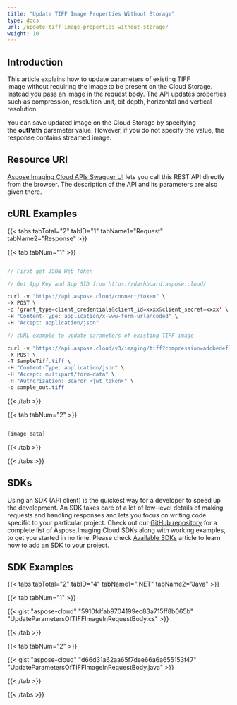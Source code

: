 ```yaml
---
title: "Update TIFF Image Properties Without Storage"
type: docs
url: /update-tiff-image-properties-without-storage/
weight: 10
---
```


## **Introduction**
This article explains how to update parameters of existing TIFF image without requiring the image to be present on the Cloud Storage. Instead you pass an image in the request body. The API updates properties such as compression, resolution unit, bit depth, horizontal and vertical resolution.

You can save updated image on the Cloud Storage by specifying the **outPath** parameter value. However, if you do not specify the value, the response contains streamed image.
## **Resource URI**
[Aspose.Imaging Cloud APIs Swagger UI](https://apireference.aspose.cloud/imaging/#/Tiff/CreateModifiedTiff) lets you call this REST API directly from the browser. The description of the API and its parameters are also given there.
## **cURL Examples**
{{< tabs tabTotal="2" tabID="1" tabName1="Request" tabName2="Response" >}}

{{< tab tabNum="1" >}}

```java

// First get JSON Web Token

// Get App Key and App SID from https://dashboard.aspose.cloud/

curl -v "https://api.aspose.cloud/connect/token" \
-X POST \
-d 'grant_type=client_credentials&client_id=xxxx&client_secret=xxxx' \
-H "Content-Type: application/x-www-form-urlencoded" \
-H "Accept: application/json"

// cURL example to update parameters of existing TIFF image

curl -v "https://api.aspose.cloud/v3/imaging/tiff?compression=adobedeflate&resolutionUnit=inch&bitDepth=1&horizontalResolution=150&verticalResolution=150" \
-X POST \
-T SampleTiff.tiff \
-H "Content-Type: application/json" \
-H "Accept: multipart/form-data" \
-H "Authorization: Bearer <jwt token>" \
-o sample_out.tiff

```

{{< /tab >}}

{{< tab tabNum="2" >}}

```java

{image-data}

```

{{< /tab >}}

{{< /tabs >}}
## **SDKs**
Using an SDK (API client) is the quickest way for a developer to speed up the development. An SDK takes care of a lot of low-level details of making requests and handling responses and lets you focus on writing code specific to your particular project. Check out our [GitHub repository](https://github.com/aspose-imaging-cloud) for a complete list of Aspose.Imaging Cloud SDKs along with working examples, to get you started in no time. Please check [Available SDKs](/available-sdks/) article to learn how to add an SDK to your project.
## **SDK Examples**
{{< tabs tabTotal="2" tabID="4" tabName1=".NET" tabName2="Java" >}}

{{< tab tabNum="1" >}}

{{< gist "aspose-cloud" "5910fdfab9704199ec83a715ff8b065b" "UpdateParametersOfTIFFImageInRequestBody.cs" >}}

{{< /tab >}}

{{< tab tabNum="2" >}}

{{< gist "aspose-cloud" "d66d31a62aa65f7dee66a6a655153f47" "UpdateParametersOfTIFFImageInRequestBody.java" >}}

{{< /tab >}}

{{< /tabs >}}
